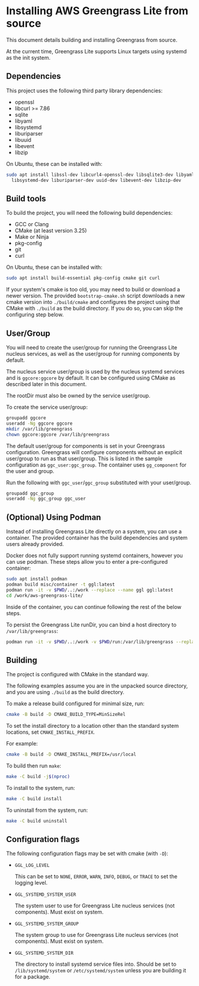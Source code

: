 # Installing AWS Greengrass Lite from source

This document details building and installing Greengrass from source.

At the current time, Greengrass Lite supports Linux targets using systemd as the
init system.

## Dependencies

This project uses the following third party library dependencies:

- openssl
- libcurl >= 7.86
- sqlite
- libyaml
- libsystemd
- liburiparser
- libuuid
- libevent
- libzip

On Ubuntu, these can be installed with:

```sh
sudo apt install libssl-dev libcurl4-openssl-dev libsqlite3-dev libyaml-dev \
  libsystemd-dev liburiparser-dev uuid-dev libevent-dev libzip-dev
```

## Build tools

To build the project, you will need the following build dependencies:

- GCC or Clang
- CMake (at least version 3.25)
- Make or Ninja
- pkg-config
- git
- curl

On Ubuntu, these can be installed with:

```sh
sudo apt install build-essential pkg-config cmake git curl
```

If your system's cmake is too old, you may need to build or download a newer
version. The provided `bootstrap-cmake.sh` script downloads a new cmake version
into `./build/cmake` and configures the project using that CMake with `./build`
as the build directory. If you do so, you can skip the configuring step below.

## User/Group

You will need to create the user/group for running the Greengrass Lite nucleus
services, as well as the user/group for running components by default.

The nucleus service user/group is used by the nucleus systemd services and is
`ggcore:ggcore` by default. It can be configured using CMake as described later
in this document.

The rootDir must also be owned by the service user/group.

To create the service user/group:

```sh
groupadd ggcore
useradd -Ng ggcore ggcore
mkdir /var/lib/greengrass
chown ggcore:ggcore /var/lib/greengrass
```

The default user/group for components is set in your Greengrass configuration.
Greengrass will configure components without an explicit user/group to run as
that user/group. This is listed in the sample configuration as
`ggc_user:ggc_group`. The container uses `gg_component` for the user and group.

Run the following with `ggc_user`/`ggc_group` substituted with your user/group.

```sh
groupadd ggc_group
useradd -Ng ggc_group ggc_user
```

## (Optional) Using Podman

Instead of installing Greengrass Lite directly on a system, you can use a
container. The provided container has the build dependencies and system users
already provided.

Docker does not fully support running systemd containers, however you can use
podman. These steps allow you to enter a pre-configured container:

```sh
sudo apt install podman
podman build misc/container -t ggl:latest
podman run -it -v $PWD/..:/work --replace --name ggl ggl:latest
cd /work/aws-greengrass-lite/
```

Inside of the container, you can continue following the rest of the below steps.

To persist the Greengrass Lite runDir, you can bind a host directory to
`/var/lib/greengrass`:

```sh
podman run -it -v $PWD/..:/work -v $PWD/run:/var/lib/greengrass --replace --name ggl ggl:latest
```

## Building

The project is configured with CMake in the standard way.

The following examples assume you are in the unpacked source directory, and you
are using `./build` as the build directory.

To make a release build configured for minimal size, run:

```sh
cmake -B build -D CMAKE_BUILD_TYPE=MinSizeRel
```

To set the install directory to a location other than the standard system
locations, set `CMAKE_INSTALL_PREFIX`.

For example:

```sh
cmake -B build -D CMAKE_INSTALL_PREFIX=/usr/local
```

To build then run `make`:

```sh
make -C build -j$(nproc)
```

To install to the system, run:

```sh
make -C build install
```

To uninstall from the system, run:

```sh
make -C build uninstall
```

## Configuration flags

The following configuration flags may be set with cmake (with `-D`):

- `GGL_LOG_LEVEL`

  This can be set to `NONE`, `ERROR`, `WARN`, `INFO`, `DEBUG`, or `TRACE` to set
  the logging level.

- `GGL_SYSTEMD_SYSTEM_USER`

  The system user to use for Greengrass Lite nucleus services (not components).
  Must exist on system.

- `GGL_SYSTEMD_SYSTEM_GROUP`

  The system group to use for Greengrass Lite nucleus services (not components).
  Must exist on system.

- `GGL_SYSTEMD_SYSTEM_DIR`

  The directory to install systemd service files into. Should be set to
  `/lib/systemd/system` or `/etc/systemd/system` unless you are building it for
  a package.

